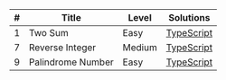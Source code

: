 | #  | Title  | Level | Solutions | 
|---:|---|---|---| 
| 1  | Two Sum | Easy | [TypeScript](https://github.com/MytrucNguyen/leetcode.problems/tree/main/typescript/0001.twoSum) |
| 7  | Reverse Integer | Medium | [TypeScript](https://github.com/MytrucNguyen/leetcode.problems/tree/main/typescript/0007.reverseInteger) |
| 9  | Palindrome Number | Easy | [TypeScript](https://github.com/MytrucNguyen/leetcode.problems/tree/main/typescript/0009.palindromeNumber) |